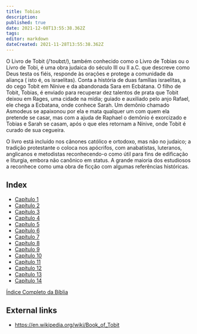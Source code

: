 ```yaml
---
title: Tobias
description: 
published: true
date: 2021-12-08T13:55:38.362Z
tags: 
editor: markdown
dateCreated: 2021-11-28T13:55:38.362Z
---
```


O Livro de Tobit (/ˈtoʊbɪt/), também conhecido como o Livro de Tobias ou o Livro de Tobi, é uma obra judaica do século III ou II a.C. que descreve como Deus testa os fiéis, responde às orações e protege a comunidade da aliança ( isto é, os israelitas). Conta a história de duas famílias israelitas, a do cego Tobit em Nínive e da abandonada Sara em Ecbátana. O filho de Tobit, Tobias, é enviado para recuperar dez talentos de prata que Tobit deixou em Rages, uma cidade na mídia; guiado e auxiliado pelo anjo Rafael, ele chega a Ecbatana, onde conhece Sarah. Um demônio chamado Asmodeus se apaixonou por ela e mata qualquer um com quem ela pretende se casar, mas com a ajuda de Raphael o demônio é exorcizado e Tobias e Sarah se casam, após o que eles retornam a Nínive, onde Tobit é curado de sua cegueira.

O livro está incluído nos cânones católico e ortodoxo, mas não no judaico; a tradição protestante o coloca nos apócrifos, com anabatistas, luteranos, anglicanos e metodistas reconhecendo-o como útil para fins de edificação e liturgia, embora não canônico em status. A grande maioria dos estudiosos a reconhece como uma obra de ficção com algumas referências históricas. 

## Index

- [Capítulo 1](/pt/Bible/Tobit/1)
- [Capítulo 2](/pt/Bible/Tobit/2)
- [Capítulo 3](/pt/Bible/Tobit/3)
- [Capítulo 4](/pt/Bible/Tobit/4)
- [Capítulo 5](/pt/Bible/Tobit/5)
- [Capítulo 6](/pt/Bible/Tobit/6)
- [Capítulo 7](/pt/Bible/Tobit/7)
- [Capítulo 8](/pt/Bible/Tobit/8)
- [Capítulo 9](/pt/Bible/Tobit/9)
- [Capítulo 10](/pt/Bible/Tobit/10)
- [Capítulo 11](/pt/Bible/Tobit/11)
- [Capítulo 12](/pt/Bible/Tobit/12)
- [Capítulo 13](/pt/Bible/Tobit/13)
- [Capítulo 14](/pt/Bible/Tobit/14)



[Índice Completo da Bíblia](/pt/index/bible)


## External links

- https://en.wikipedia.org/wiki/Book_of_Tobit